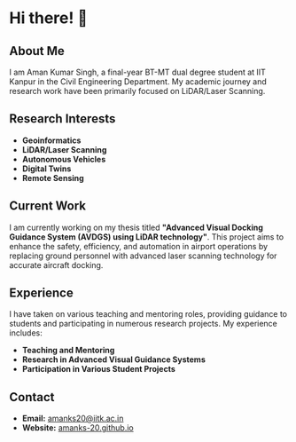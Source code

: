 # Hi there! 👋

## About Me
I am Aman Kumar Singh, a final-year BT-MT dual degree student at IIT Kanpur in the Civil Engineering Department. My academic journey and research work have been primarily focused on LiDAR/Laser Scanning.

## Research Interests
- **Geoinformatics**
- **LiDAR/Laser Scanning**
- **Autonomous Vehicles**
- **Digital Twins**
- **Remote Sensing**

## Current Work
I am currently working on my thesis titled **"Advanced Visual Docking Guidance System (AVDGS) using LiDAR technology"**. This project aims to enhance the safety, efficiency, and automation in airport operations by replacing ground personnel with advanced laser scanning technology for accurate aircraft docking.

<!--
## Professional Goals
I aspire to become a professor in the field of Geoinformatics and related disciplines, contributing to both academia and industry with innovative research and solutions.
-->

## Experience
I have taken on various teaching and mentoring roles, providing guidance to students and participating in numerous research projects. My experience includes:
- **Teaching and Mentoring**
- **Research in Advanced Visual Guidance Systems**
- **Participation in Various Student Projects**

## Contact
- **Email:** [amanks20@iitk.ac.in](mailto:amanks20@iitk.ac.in)
- **Website:** [amanks-20.github.io](https://amanks-20.github.io)

<!--
## Contributions
![My Activity](https://activity-graph.herokuapp.com/graph?username=amanks-20&theme=xcode)
-->

<!--
## Connect with me
- [LinkedIn](https://www.linkedin.com/in/amanks20)
-->

<!--
## Fun Fact
⚡ I am always eager to learn new technologies and apply them in practical scenarios.
-->
